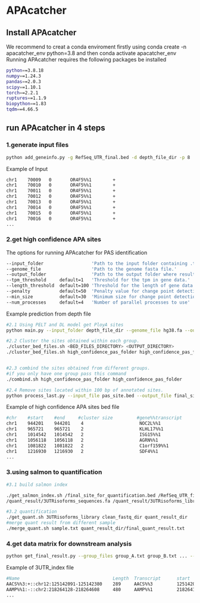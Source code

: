 # APAcatcher

## Install APAcatcher
We recommend to creat a conda enviroment firstly using conda create -n apacatcher_env python=3.8 and then conda activate apacatcher_env
Running APAcatcher requires the following packages be installed
```bash
python==3.8.18
numpy==1.24.3
pandas==2.0.3
scipy==1.10.1
torch==2.2.1
ruptures==1.1.9
biopython==1.83
tqdm==4.66.5
```
## run APAcatcher in 4 steps
### 1.generate input files
```bash
python add_geneinfo.py -g RefSeq_UTR_final.bed -d depth_file_dir -p 8
```
Example of Input
```bash
chr1    70009   0       OR4F5%%1        +
chr1    70010   0       OR4F5%%1        +
chr1    70011   0       OR4F5%%1        +
chr1    70012   0       OR4F5%%1        +
chr1    70013   0       OR4F5%%1        +
chr1    70014   0       OR4F5%%1        +
chr1    70015   0       OR4F5%%1        +
chr1    70016   0       OR4F5%%1        +
...
```
### 2.get high confidence APA sites
The options for running APAcatcher for PAS identification
```bash
--input_folder                  'Path to the input folder containing .txt files.'
--genome_file                   'Path to the genome fasta file.'
--output_folder                 'Path to the output folder where results will be saved.'
--tpm_threshold     default=1   'Threshold for the tpm in gene data.'
--length_threshold  default=100 'Threshold for the length of gene data.'
--penalty           default=50  'Penalty value for change point detection.'
--min_size          default=30  'Minimum size for change point detection.'
--num_processes     default=4   'Number of parallel processes to use'
```
Example prediction from depth file
```bash
#2.1 Using PELT and DL model get PloyA sites
python main.py --input_folder depth_file_dir --genome_file hg38.fa --output_folder high_confidence_pas_folder --tpm_threshold 1 --length_threshold 100  --penalty 50 --min_size 30 --num_processes 8

#2.2 Cluster the sites obtained within each group.
./cluster_bed_files.sh <BED_FILES_DIRECTORY> <OUTPUT_DIRECTORY>
./cluster_bed_files.sh high_confidence_pas_folder high_confidence_pas_folder/pas.bed


#2.3 combind the sites obtained from different groups.
#if you only have one group pass this command
./combind.sh high_confidence_pas_folder high_confidence_pas_folder

#2.4 Remove sites located within 100 bp of annotated sites.
python process_last.py --input_file pas_site.bed --output_file final_site_for_quantification.bed

```
Example of high confidence APA sites bed file
```bash
#chr    #start    #end     #cluster size         #gene%%transcript     #strand
chr1    944201    944201    4                     NOC2L%%1              -
chr1    965721    965721    2                     KLHL17%%1             +
chr1    1014542   1014542   2                     ISG15%%1              +
chr1    1056118   1056118   2                     AGRN%%1               +
chr1    1081822   1081822   2                     C1orf159%%1           -
chr1    1216930   1216930   2                     SDF4%%1               -
...
```
### 3.using salmon to quantification

```bash
#3.1 build salmon index

./get_salmon_index.sh /final_site_for_quantification.bed /RefSeq_UTR_final.bed /RefSeq_UTR_lastexon_final.bed /hg38.fa \
/quant_result/3UTRisoforms_sequences.fa /quant_result/3UTRisoforms_library

#3.2 quantification
./get_quant.sh 3UTRisoforms_library clean_fastq_dir quant_result_dir
#merge quant result from different sample
./merge_quant.sh sample.txt quant_result_dir/final_quant_result.txt

```

### 4.get data matrix for downstream analysis
```bash
python get_final_result.py --group_files group_A.txt group_B.txt ... --merge_file final_quant_result.txt --output_dir final_result 
```
Example of 3UTR_index file
```bash
#Name                                   Length  Transcript      start           end           strand    sample1_indexUTR        sample2_indexUTR          sample3_indexUTR
AACS%%3:+::chr12:125142091-125142380    289     AACS%%3         125142091       125142380     +         0.6331098039907349      0.8141000731552296        0.6945178987151257
AAMP%%1:-::chr2:218264128-218264608     480     AAMP%%1         218264128       218264608     -         0.9140432121116838      0.9762385375962184      0.9821115355165274
...
```
